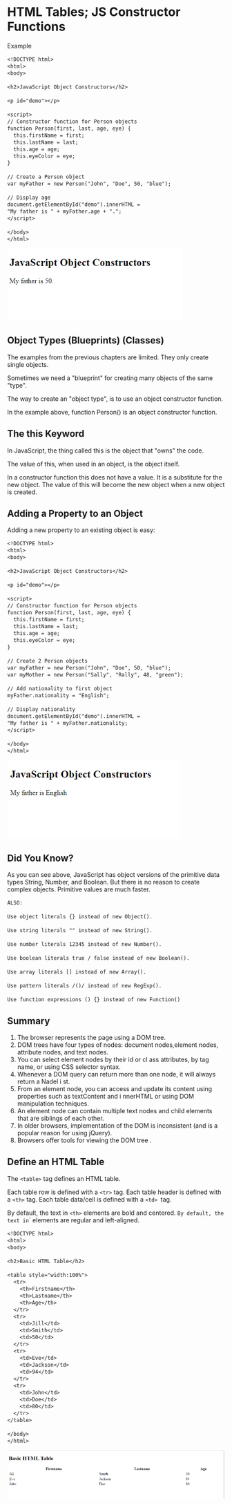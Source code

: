 # HTML Tables; JS Constructor Functions

Example

```
<!DOCTYPE html>
<html>
<body>

<h2>JavaScript Object Constructors</h2>

<p id="demo"></p>

<script>
// Constructor function for Person objects
function Person(first, last, age, eye) {
  this.firstName = first;
  this.lastName = last;
  this.age = age;
  this.eyeColor = eye;
}

// Create a Person object
var myFather = new Person("John", "Doe", 50, "blue");

// Display age
document.getElementById("demo").innerHTML =
"My father is " + myFather.age + ".";
</script>

</body>
</html>
```

![const](./img/constr.png)

## Object Types (Blueprints) (Classes)

The examples from the previous chapters are limited. They only create single objects.

Sometimes we need a "blueprint" for creating many objects of the same "type".

The way to create an "object type", is to use an object constructor function.

In the example above, function Person() is an object constructor function.

## The this Keyword

In JavaScript, the thing called this is the object that "owns" the code.

The value of this, when used in an object, is the object itself.

In a constructor function this does not have a value. It is a substitute for the new object. The value of this will become the new object when a new object is created.

## Adding a Property to an Object

Adding a new property to an existing object is easy:

```
<!DOCTYPE html>
<html>
<body>

<h2>JavaScript Object Constructors</h2>

<p id="demo"></p>

<script>
// Constructor function for Person objects
function Person(first, last, age, eye) {
  this.firstName = first;
  this.lastName = last;
  this.age = age;
  this.eyeColor = eye;
}

// Create 2 Person objects
var myFather = new Person("John", "Doe", 50, "blue");
var myMother = new Person("Sally", "Rally", 48, "green");

// Add nationality to first object
myFather.nationality = "English";

// Display nationality
document.getElementById("demo").innerHTML =
"My father is " + myFather.nationality;
</script>

</body>
</html>
```

![ppp](./img/pppp.png)

## Did You Know?

As you can see above, JavaScript has object versions of the primitive data types String, Number, and Boolean. But there is no reason to create complex objects. Primitive values are much faster.

```
ALSO:

Use object literals {} instead of new Object().

Use string literals "" instead of new String().

Use number literals 12345 instead of new Number().

Use boolean literals true / false instead of new Boolean().

Use array literals [] instead of new Array().

Use pattern literals /()/ instead of new RegExp().

Use function expressions () {} instead of new Function()
```

## Summary

1. The browser represents the page using a DOM tree.
2. DOM trees have four types of nodes: document nodes,element nodes, attribute nodes, and text nodes.
3. You can select element nodes by their id or cl ass attributes, by tag name, or using CSS selector syntax.
4. Whenever a DOM query can return more than one node, it will always return a Nadel i st.
5. From an element node, you can access and update its content using properties such as textContent and i nnerHTML or using DOM manipulation techniques.
6. An element node can contain multiple text nodes and child elements that are siblings of each other.
7. In older browsers, implementation of the DOM is inconsistent (and is a popular reason for using jQuery).
8. Browsers offer tools for viewing the DOM tree .

## Define an HTML Table

The `<table>` tag defines an HTML table.

Each table row is defined with a `<tr>` tag. Each table header is defined with a `<th>` tag. Each table data/cell is defined with a `<td> `tag.

By default, the text in `<th>` elements are bold and centered.
`By default, the text in`<td>` elements are regular and left-aligned.

```
<!DOCTYPE html>
<html>
<body>

<h2>Basic HTML Table</h2>

<table style="width:100%">
  <tr>
    <th>Firstname</th>
    <th>Lastname</th>
    <th>Age</th>
  </tr>
  <tr>
    <td>Jill</td>
    <td>Smith</td>
    <td>50</td>
  </tr>
  <tr>
    <td>Eve</td>
    <td>Jackson</td>
    <td>94</td>
  </tr>
  <tr>
    <td>John</td>
    <td>Doe</td>
    <td>80</td>
  </tr>
</table>

</body>
</html>
```

![ooo](./img/ooo.png)

